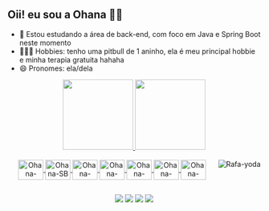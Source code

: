 ## Oii! eu sou a Ohana 👋🏻

- 🌱 Estou estudando a área de back-end, com foco em Java e Spring Boot neste momento
- 💆🏻‍♀️ Hobbies: tenho uma pitbull de 1 aninho, ela é meu principal hobbie e minha terapia gratuita hahaha
- 😄 Pronomes: ela/dela
<div align="center">
  <a href="https://github.com/ohanasantos">
  <img height="140em" src="https://github-readme-stats.vercel.app/api?username=ohanasantos&show_icons=false&theme=midnight-purple&include_all_commits=true&count_private=true"/>
  <img height="140em" src="https://github-readme-stats.vercel.app/api/top-langs/?username=ohanasantos&layout=compact&theme=midnight-purple"/>
</div>
<div align="center" style="display: inline_block"><br>
  <img align="center" alt="Ohana-Java" height="40" width="50" src="https://cdn.jsdelivr.net/gh/devicons/devicon@latest/icons/java/java-original.svg">
  <img align="center" alt="Ohana-SB" height="40" width="50" src="https://cdn.jsdelivr.net/gh/devicons/devicon@latest/icons/spring/spring-original.svg">
  <img align="center" alt="Ohana-HTML" height="40" width="50" src="https://cdn.jsdelivr.net/gh/devicons/devicon@latest/icons/html5/html5-original.svg">
  <img align="center" alt="Ohana-CSS" height="40" width="50" src="https://cdn.jsdelivr.net/gh/devicons/devicon@latest/icons/css3/css3-original.svg">
  <img align="center" alt="Ohana-Python" height="40" width="50" src="https://cdn.jsdelivr.net/gh/devicons/devicon@latest/icons/python/python-original.svg">
  <img align="center" alt="Ohana-Django" height="40" width="50" src="https://cdn.jsdelivr.net/gh/devicons/devicon@latest/icons/django/django-plain.svg">
  <img align="center" alt="Ohana-Selenium" height="40" width="50" src="https://cdn.jsdelivr.net/gh/devicons/devicon@latest/icons/selenium/selenium-original.svg">
  <img align="right" alt="Rafa-yoda" src="https://cdn.discordapp.com/attachments/795358919417397249/825430589581688872/hi.gif">
</div>

##

<div align="center">
  <a href="https://instagram.com/ohanacorreia" target="_blank"><img src="https://img.shields.io/badge/-Instagram-%23E4405F?style=for-the-badge&logo=instagram&logoColor=white" target="_blank"></a>
  <a href="https://discord.com/channels/@ohanacorreia" target="_blank"><img src="https://img.shields.io/badge/Discord-7289DA?style=for-the-badge&logo=discord&logoColor=white" target="_blank"></a> 
  <a href = "mailto:ohanacorreia7@hotmail.com"><img src="https://img.shields.io/badge/-hotmail-%23333?style=for-the-badge&logo=gmail&logoColor=white" target="_blank"></a>
  <a href="#" target="_blank"><img src="https://img.shields.io/badge/-LinkedIn-%230077B5?style=for-the-badge&logo=linkedin&logoColor=white" target="_blank"></a> 
</div>
